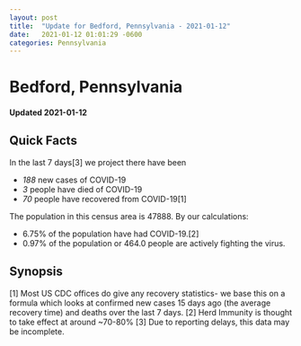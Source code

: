 ```yaml
---
layout: post
title:  "Update for Bedford, Pennsylvania - 2021-01-12"
date:   2021-01-12 01:01:29 -0600
categories: Pennsylvania
---
```


# Bedford, Pennsylvania
#### Updated 2021-01-12

## Quick Facts

In the last 7 days[3] we project there have been
- *188* new cases of COVID-19
- *3* people have died of COVID-19
- *70* people have recovered from COVID-19[1]

The population in this census area is 47888. By our calculations:
- 6.75% of the population have had COVID-19.[2]
- 0.97% of the population or 464.0 people are actively fighting the virus.

## Synopsis




[1] Most US CDC offices do give any recovery statistics- we base this on a formula which looks at confirmed new cases
15 days ago (the average recovery time) and deaths over the last 7 days.
[2] Herd Immunity is thought to take effect at around ~70-80%
[3] Due to reporting delays, this data may be incomplete. 
    